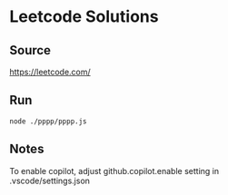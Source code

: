 # Leetcode Solutions

## Source
https://leetcode.com/

## Run
```node ./pppp/pppp.js```

## Notes
To enable copilot, adjust github.copilot.enable setting in .vscode/settings.json
